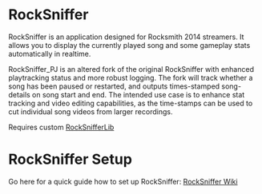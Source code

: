 # RockSniffer
RockSniffer is an application designed for Rocksmith 2014 streamers.
It allows you to display the currently played song and some gameplay stats automatically in realtime.

RockSniffer_PJ is an altered fork of the original RockSniffer with enhanced playtracking status and more robust logging. The fork will track whether a song has been paused or restarted, and outputs times-stamped song-details on song start and end. The intended use case is to enhance stat tracking and video editing capabilities, as the time-stamps can be used to cut individual song videos from larger recordings.

Requires custom [RockSnifferLib](https://github.com/PoizenJam/RockSnifferLib)

# RockSniffer Setup
Go here for a quick guide how to set up RockSniffer: [RockSniffer Wiki](https://github.com/kokolihapihvi/RockSniffer/wiki/Set-Up)
